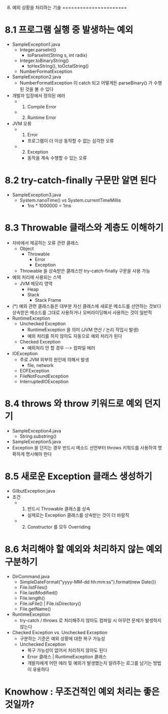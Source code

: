 8. 예외 상황을 처리하는 기술
======================

# 8.1 프로그램 실행 중 발생하는 예외
- SampleException1.java
    - Integer.parseInt()
        - toParseInt(String s, int radix)
    - Integer.toBinaryString()
        - toHexString(), toOctalString()
    - NumberFormatException
- SampleException2.java
    - NumberFormatException 이 catch 되고 어떻게든 parseBinary() 가 수행된 것을 볼 수 있다
- 개발자 입장에서 정의된 에러
    - 1) Compile Error
    - 2) Runtime Error
- JVM 오류
    - 1) Error
        - 프로그램이 더 이상 동작할 수 없는 심각한 오류 
    - 2) Exception
        - 동작을 계속 수행할 수 있는 오류


# 8.2 try-catch-finally 구문만 알면 된다
- SampleException3.java
    - System.nanoTime() vs System.currentTimeMillis
        - 1ns * 1000000 = 1ms


# 8.3 Throwable 클래스와 계층도 이해하기
- 자바에서 제공하는 오류 관련 클래스
    - Object 
        - Throwable
            - Error
            - Exception
    - Throwable 을 상속받은 클래스만 try-catch-finally 구문을 사용 가능
- 예외 처리에 사용되는 스택
    - JVM 메모리 영역
        - Heap
        - Stack
            - Stack Frame
- (*) 예외 관련 클래스들은 대부분 자신 클래스에 새로운 메소드를 선언하는 것보다 상속받은 메소드를 그대로 사용하거나 오버라이딩해서 사용하는 것이 일반적
- RuntimeException
    - Unchecked Exception
        - RuntimeException 을 의미 (JVM 연산 / 논리 작업시 발생)
        - 예외 처리를 하지 않아도 자동으로 예외 처리가 된다
    - Checked Exception
        - 예외처리 안 할 경우 --> 컴파일 에러 
- IOException
    - 주로 JVM 외부의 원인에 의해서 발생
        - file, network
    - EOFException
    - FileNotFoundException
    - InterruptedIOException


# 8.4 throws 와 throw 키워드로 예외 던지기
- SampleException4.java
    - String.substring()
- SampleException5.java
- Exception 을 던지는 경우 반드시 메소드 선언부터 throws 키워드를 사용하여 명확하게 명시해야 한다

 
# 8.5 새로운 Exception 클래스 생성하기
- GilbutException.java
- 조건
    - 1) 반드시 Throwable 클래스를 상속
        - 실제로는 Exception 클래스를 상속받는 것이 더 바람직
    - 2) Constructor 를 모두 Overriding


# 8.6 처리해야 할 예외와 처리하지 않는 예외 구분하기
- DirCommand.java
    - SimpleDateFormat("yyyy-MM-dd hh:mm:ss").format(new Date())
    - File.listFiles()
    - File.lastModified()
    - File.length()
    - File.isFile() | File.isDirectory()
    - File.getName()
- RuntimeException
    - try-catch / throws 로 처리해주지 않아도 컴파일 시 아무런 문제가 발생하지 않는다
- Checked Exception vs. Unchecked Exception
    - 구분하는 기준은 예외 상황에 대한 복구 가능성
    - Unchecked Exception
        - 복구 가능성이 없어서 처리하지 않아도 된다
        - Error 클래스 | RuntimeException 클래스
        - 개발자에게 어떤 에러 및 예외가 발생했는지 알려주는 로그를 남기는 방법이 유용하다


# Knowhow : 무조건적인 예외 처리는 좋은 것일까?

